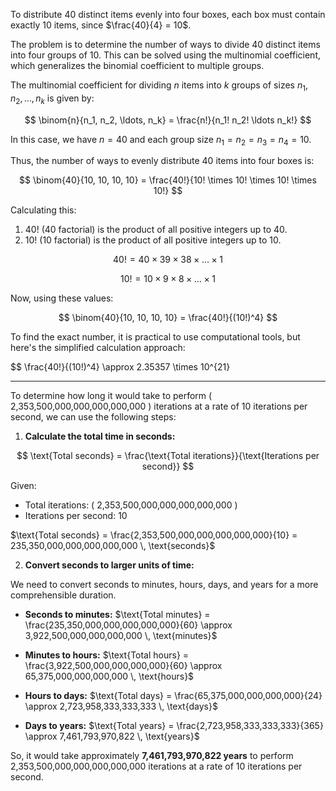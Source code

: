 To distribute 40 distinct items evenly into four boxes, each box must contain exactly 10 items, since $\frac{40}{4} = 10$.

The problem is to determine the number of ways to divide 40 distinct items into four groups of 10. This can be solved using the multinomial coefficient, which generalizes the binomial coefficient to multiple groups.

The multinomial coefficient for dividing $n$ items into $k$ groups of sizes $n_1, n_2, \ldots, n_k$ is given by:

$$
\binom{n}{n_1, n_2, \ldots, n_k} = \frac{n!}{n_1! n_2! \ldots n_k!}
$$

In this case, we have $n = 40$ and each group size $n_1 = n_2 = n_3 = n_4 = 10$.

Thus, the number of ways to evenly distribute 40 items into four boxes is:

$$
\binom{40}{10, 10, 10, 10} = \frac{40!}{10! \times 10! \times 10! \times 10!}
$$

Calculating this:

1. $40!$ (40 factorial) is the product of all positive integers up to 40.
2. $10!$ (10 factorial) is the product of all positive integers up to 10.

$$
40! = 40 \times 39 \times 38 \times \ldots \times 1
$$

$$
10! = 10 \times 9 \times 8 \times \ldots \times 1
$$

Now, using these values:

$$
\binom{40}{10, 10, 10, 10} = \frac{40!}{(10!)^4}
$$

To find the exact number, it is practical to use computational tools, but here's the simplified calculation approach:

$$
\frac{40!}{(10!)^4} \approx 2.35357 \times 10^{21}

---

To determine how long it would take to perform \( 2,353,500,000,000,000,000,000 \) iterations at a rate of 10 iterations per second, we can use the following steps:

1. **Calculate the total time in seconds:**

$$ \text{Total seconds} = \frac{\text{Total iterations}}{\text{Iterations per second}} $$

Given:
- Total iterations: \( 2,353,500,000,000,000,000,000 \)
- Iterations per second: 10

$\text{Total seconds} = \frac{2,353,500,000,000,000,000,000}{10} = 235,350,000,000,000,000,000 \, \text{seconds}$

2. **Convert seconds to larger units of time:**

We need to convert seconds to minutes, hours, days, and years for a more comprehensible duration.

- **Seconds to minutes:**
  $\text{Total minutes} = \frac{235,350,000,000,000,000,000}{60} \approx 3,922,500,000,000,000,000 \, \text{minutes}$

- **Minutes to hours:**
  $\text{Total hours} = \frac{3,922,500,000,000,000,000}{60} \approx 65,375,000,000,000,000 \, \text{hours}$

- **Hours to days:**
  $\text{Total days} = \frac{65,375,000,000,000,000}{24} \approx 2,723,958,333,333,333 \, \text{days}$

- **Days to years:**
  $\text{Total years} = \frac{2,723,958,333,333,333}{365} \approx 7,461,793,970,822 \, \text{years}$

So, it would take approximately **7,461,793,970,822 years** to perform   2,353,500,000,000,000,000,000  iterations at a rate of 10 iterations per second.
